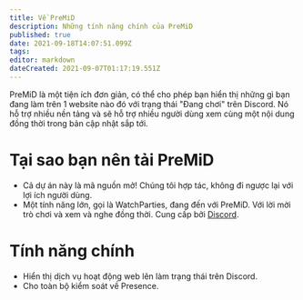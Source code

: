 ```yaml
---
title: Về PreMiD
description: Những tính năng chính của PreMiD
published: true
date: 2021-09-18T14:07:51.099Z
tags:
editor: markdown
dateCreated: 2021-09-07T01:17:19.551Z
---
```


PreMiD là một tiện ích đơn giản, có thể cho phép bạn hiển thị những gì bạn đang làm trên 1 website nào đó với trạng thái "Đang chơi" trên Discord. Nó hỗ trợ nhiều nền tảng và sẽ hỗ trợ nhiều người dùng xem cùng một nội dung đồng thời trong bản cập nhật sắp tới.

# Tại sao bạn nên tải PreMiD
- Cả dự án này là mã nguồn mở! Chúng tôi hợp tác, không đi ngược lại với lợi ích người dùng.
- Một tính năng lớn, gọi là WatchParties, đang đến với PreMiD. Với lời mời trò chơi và xem và nghe đồng thời. Cung cấp bởi [Discord](https://discordapp.com/).

# Tính năng chính
- Hiển thị dịch vụ hoạt động web lên làm trạng thái trên Discord.
- Cho toàn bộ kiểm soát về Presence.